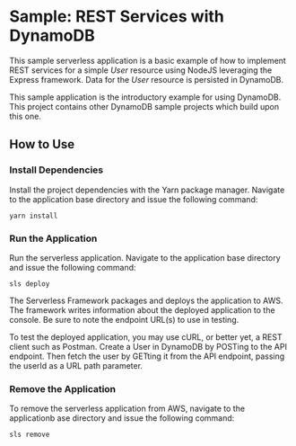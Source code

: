 # Sample: REST Services with DynamoDB

This sample serverless application is a basic example of how to implement REST services for a simple *User* resource using NodeJS leveraging the Express framework. Data for the *User* resource is persisted in DynamoDB.

This sample application is the introductory example for using DynamoDB. This project contains other DynamoDB sample projects which build upon this one.

## How to Use

### Install Dependencies

Install the project dependencies with the Yarn package manager. Navigate to the application base directory and issue the following command:

```
yarn install
```

### Run the Application

Run the serverless application. Navigate to the application base directory and issue the following command:

```
sls deploy
```

The Serverless Framework packages and deploys the application to AWS. The framework writes information about the deployed application to the console. Be sure to note the endpoint URL(s) to use in testing.

To test the deployed application, you may use cURL, or better yet, a REST client such as Postman. Create a User in DynamoDB by POSTing to the API endpoint. Then fetch the user by GETting it from the API endpoint, passing the userId as a URL path parameter.

### Remove the Application

To remove the serverless application from AWS, navigate to the applicationb ase directory and issue the following command:

```
sls remove
```
